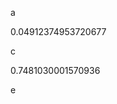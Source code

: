 a
<!--START:foo-->
0.04912374953720677
<!--END:foo-->
c
<!--START:bar-->
0.7481030001570936
<!--END:bar-->
e
